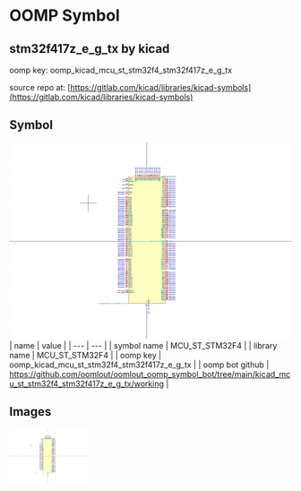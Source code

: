 # OOMP Symbol  
## stm32f417z_e_g_tx  by kicad  
  
oomp key: oomp_kicad_mcu_st_stm32f4_stm32f417z_e_g_tx  
  
source repo at: [https://gitlab.com/kicad/libraries/kicad-symbols](https://gitlab.com/kicad/libraries/kicad-symbols)  
## Symbol  
  
[![working.png](working_600.png)](working.png)  
| name | value | 
| --- | --- | 
| symbol name | MCU_ST_STM32F4 | 
| library name | MCU_ST_STM32F4 | 
| oomp key | oomp_kicad_mcu_st_stm32f4_stm32f417z_e_g_tx | 
| oomp bot github | https://github.com/oomlout/oomlout_oomp_symbol_bot/tree/main/kicad_mcu_st_stm32f4_stm32f417z_e_g_tx/working | 
## Images  
  
[![working.png](working_140.png)](working.png)  
